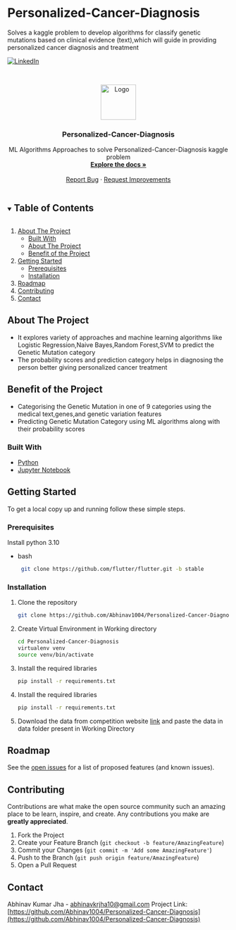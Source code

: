 # Personalized-Cancer-Diagnosis
Solves a kaggle problem to develop algorithms for classify genetic mutations based on clinical evidence (text),which will guide in providing personalized cancer diagnosis and treatment

<!-- 
[![Contributors][contributors-shield]][contributors-url]
[![Forks][forks-shield]][forks-url]
[![Stargazers][stars-shield]][stars-url]
[![Issues][issues-shield]][issues-url]
[![MIT License][license-shield]][license-url] -->
[![LinkedIn][linkedin-shield]][linkedin-url]

<!-- PROJECT LOGO -->
<br />
<p align="center">

<a href="https://github.com/Abhinav1004/Personalized-Cancer-Diagnosis">
    <img src="https://github.com/Abhinav1004/Personalized-Cancer-Diagnosis/assets/24820856/74615172-09ad-42d9-9407-fe0eb24c4b58" alt="Logo" width="80" height="80"> 
  </a>

  <h3 align="center">Personalized-Cancer-Diagnosis </h3>

  <p align="center">
    ML Algorithms Approaches to solve Personalized-Cancer-Diagnosis kaggle problem
    <br />
    <a href="https://github.com/Abhinav1004/Personalized-Cancer-Diagnosis"><strong>Explore the docs »</strong></a>
    <br />
    <br />
    <a href="https://github.com/Abhinav1004/Personalized-Cancer-Diagnosis/issues">Report Bug</a>
    ·
    <a href="https://github.com/Abhinav1004/Personalized-Cancer-Diagnosis/issues">Request Improvements</a>
  </p>
</p>

<!-- TABLE OF CONTENTS -->
<details open="open">
  <summary><h2 style="display: inline-block">Table of Contents</h2></summary>
  <ol>
    <li>
      <a href="#about-the-project">About The Project</a>
      <ul>
        <li><a href="#built-with">Built With</a></li>
        <li><a href="#about-the-project">About The Project</a></li>
        <li><a href="#benefit-of-the-project">Benefit of the Project</a></li>
      </ul>
    </li>
    <li>
      <a href="#getting-started">Getting Started</a>
      <ul>
        <li><a href="#prerequisites">Prerequisites</a></li>
        <li><a href="#installation">Installation</a></li>
      </ul>
    </li>
    <li><a href="#roadmap">Roadmap</a></li>
    <li><a href="#contributing">Contributing</a></li>
    <li><a href="#contact">Contact</a></li>
  </ol>
</details>

<!-- ABOUT THE PROJECT -->

## About The Project

- It explores variety of approaches and machine learning algorithms like Logistic Regression,Naive Bayes,Random Forest,SVM to predict the Genetic Mutation category
- The probability scores and prediction category helps in diagnosing the person better giving personalized cancer treatment

## Benefit of the Project

- Categorising the Genetic Mutation in one of 9 categories using the medical text,genes,and genetic variation features
- Predicting Genetic Mutation Category using ML algorithms along with their probability scores

### Built With

- [Python](https://www.python.org/)
- [Jupyter Notebook](https://jupyter.org/)

<!-- GETTING STARTED -->

## Getting Started

To get a local copy up and running follow these simple steps.

### Prerequisites

Install python 3.10

- bash
  ```sh
   git clone https://github.com/flutter/flutter.git -b stable
  ```

### Installation

1. Clone the repository
   ```sh
   git clone https://github.com/Abhinav1004/Personalized-Cancer-Diagnosis.git
   ```
2. Create Virtual Environment in Working directory
   ```sh
   cd Personalized-Cancer-Diagnosis
   virtualenv venv 
   source venv/bin/activate
   ```
3. Install the required libraries
   ```sh
   pip install -r requirements.txt
   ```

4. Install the required libraries
   ```sh
   pip install -r requirements.txt
   ```

5. Download the data from competition website [link](https://www.kaggle.com/c/msk-redefining-cancer-treatment/) and paste the  data in data folder present in Working Directory

<!-- ROADMAP -->

## Roadmap

See the [open issues](https://github.com/raysummee/raylex-studio/issues) for a list of proposed features (and known issues).

<!-- CONTRIBUTING -->

## Contributing

Contributions are what make the open source community such an amazing place to be learn, inspire, and create. Any contributions you make are **greatly appreciated**.

1. Fork the Project
2. Create your Feature Branch (`git checkout -b feature/AmazingFeature`)
3. Commit your Changes (`git commit -m 'Add some AmazingFeature'`)
4. Push to the Branch (`git push origin feature/AmazingFeature`)
5. Open a Pull Request

<!-- CONTACT -->

## Contact

Abhinav Kumar Jha - abhinavkrjha10@gmail.com
Project Link: [https://github.com/Abhinav1004/Personalized-Cancer-Diagnosis](https://github.com/Abhinav1004/Personalized-Cancer-Diagnosis)

<!-- MARKDOWN LINKS & IMAGES -->
<!-- 
[contributors-shield]: https://img.shields.io/github/contributors/raysummee/soil_moisture.svg?style=for-the-badge
[contributors-url]: https://github.com/Abhinav1004/Personalized-Cancer-Diagnosis/graphs/contributors
[forks-shield]: https://img.shields.io/github/forks/raysummee/soil_moisture.svg?style=for-the-badge
[forks-url]: https://github.com/Abhinav1004/Personalized-Cancer-Diagnosis/network/members
[stars-shield]: https://img.shields.io/github/stars/raysummee/soil_moisture.svg?style=for-the-badge
[stars-url]: https://github.com/Abhinav1004/Personalized-Cancer-Diagnosis/stargazers
[issues-shield]: https://img.shields.io/github/issues/raysummee/soil_moisture.svg?style=for-the-badge
[issues-url]: https://github.com/Abhinav1004/Personalized-Cancer-Diagnosis/issues
[license-shield]: https://img.shields.io/github/license/raysummee/soil_moisture.svg?style=for-the-badge
[license-url]: https://github.com/Abhinav1004/Personalized-Cancer-Diagnosis/blob/master/LICENSE.txt -->
[linkedin-shield]: https://img.shields.io/badge/-LinkedIn-black.svg?style=for-the-badge&logo=linkedin&colorB=555
[linkedin-url]: https://www.linkedin.com/in/abhinav-kumar-jha-0948bb11b/
